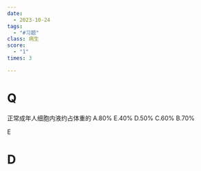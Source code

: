 ```yaml
---
date:
  - 2023-10-24
tags:
  - "#习题"
class: 病生
score:
  - "1"
times: 3

---
```



# Q
正常成年人细胞内液约占体重的
A.80%
E.40%
D.50%
C.60%
B.70%



E





# D